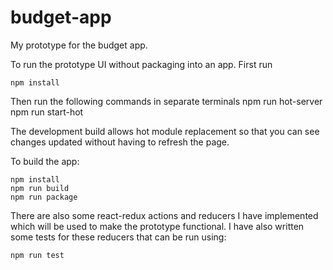# budget-app

My prototype for the budget app.

To run the prototype UI without packaging into an app. First run

    npm install

Then run the following commands in separate terminals
    npm run hot-server
    npm run start-hot

The development build allows hot module replacement so that you can see changes updated without having to
refresh the page.

To build the app:

    npm install  
    npm run build  
    npm run package  

There are also some react-redux actions and reducers I have implemented which will be used to make the prototype functional. I have also written some tests for these reducers that can be run using:

    npm run test
